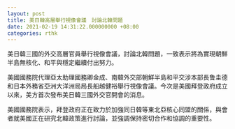 ```yaml
---
layout: post
title: 美日韓高層舉行視像會議　討論北韓問題
date: 2021-02-19 14:31:22.000000000 +08:00
categories: rthk
---
```


美日韓三國的外交高層官員舉行視像會議，討論北韓問題，一致表示將為實現朝鮮半島無核化、和平與穩定繼續付出努力。

美國國務院代理亞太助理國務卿金成、南韓外交部朝鮮半島和平交涉本部長鲁圭德和日本外務省亞洲大洋洲局局長船越健裕舉行視像會議。今次是美國拜登政府成立以來，美方首次發布美日韓三國外交官開會的消息。

美國國務院表示，拜登政府正在致力於加強同日韓等東北亞核心同盟的關係，與會者就美國正在研究北韓政策進行討論，並強調保持密切合作和協調的重要性。
